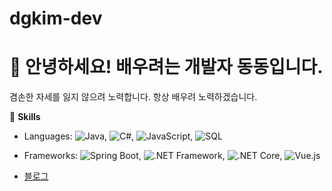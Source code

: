 # dgkim-dev

# 👋 안녕하세요! 배우려는 개발자 동동입니다.

겸손한 자세를 잃지 않으려 노력합니다. 항상 배우려 노력하겠습니다.

🌱 **Skills**
- Languages: 
![Java](https://img.shields.io/badge/Java-ED8B00?style=flat-square&logo=java&logoColor=white),
![C#](https://img.shields.io/badge/C%23-239120?style=flat-square&logo=c-sharp&logoColor=white), 
![JavaScript](https://img.shields.io/badge/JavaScript-F7DF1E?style=flat-square&logo=javascript&logoColor=black),
![SQL](https://img.shields.io/badge/SQL-CC2927?style=flat-square&logo=microsoft-sql-server&logoColor=white)
- Frameworks: ![Spring Boot](https://img.shields.io/badge/Spring%20Boot-6DB33F?style=for-the-badge&logo=spring-boot&logoColor=white),
![.NET Framework](https://img.shields.io/badge/.NET%20Framework-512BD4?style=for-the-badge&logo=dotnet&logoColor=white),
![.NET Core](https://img.shields.io/badge/.NET%20Core-512BD4?style=for-the-badge&logo=dotnet&logoColor=white),
![Vue.js](https://img.shields.io/badge/Vue.js-4FC08D?style=for-the-badge&logo=vue-dot-js&logoColor=white)

- [블로그](https://dgkim81.github.io)
